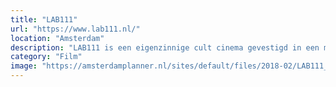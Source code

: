 ```yaml
---
title: "LAB111"
url: "https://www.lab111.nl/"
location: "Amsterdam"
description: "LAB111 is een eigenzinnige cult cinema gevestigd in een monumentaal oud pathologisch anatomisch laboratorium in Amsterdam. Steun hen door nu filmtickets te kopen die je kan gebruiken zodra ze weer open zijn."
category: "Film"
image: "https://amsterdamplanner.nl/sites/default/files/2018-02/LAB111_Film_%26_Food%2C_Amsterdam.jpg"
---
```

